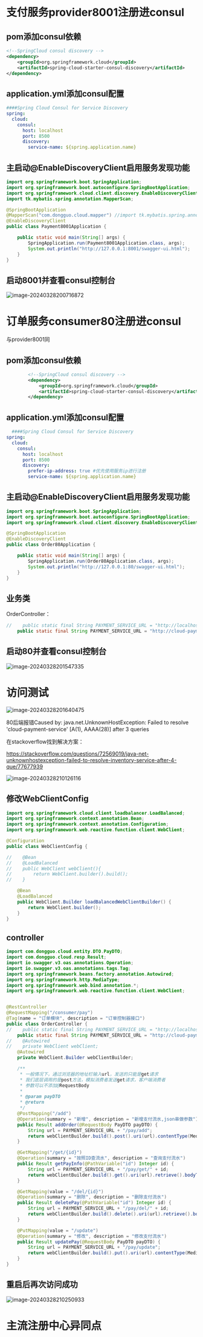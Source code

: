 # 支付服务provider8001注册进consul

## pom添加consul依赖

```xml
<!--SpringCloud consul discovery -->
<dependency>
    <groupId>org.springframework.cloud</groupId>
    <artifactId>spring-cloud-starter-consul-discovery</artifactId>
</dependency>
```

## application.yml添加consul配置

```yaml
####Spring Cloud Consul for Service Discovery
spring:
  cloud:
    consul:
      host: localhost
      port: 8500
      discovery:
        service-name: ${spring.application.name}
```

## 主启动@EnableDiscoveryClient启用服务发现功能

```java
import org.springframework.boot.SpringApplication;
import org.springframework.boot.autoconfigure.SpringBootApplication;
import org.springframework.cloud.client.discovery.EnableDiscoveryClient;
import tk.mybatis.spring.annotation.MapperScan;

@SpringBootApplication
@MapperScan("com.dongguo.cloud.mapper") //import tk.mybatis.spring.annotation.MapperScan;
@EnableDiscoveryClient
public class Payment8001Application {

	public static void main(String[] args) {
		SpringApplication.run(Payment8001Application.class, args);
		System.out.println("http://127.0.0.1:8001/swagger-ui.html");
	}
}
```

## 启动8001并查看consul控制台

![image-20240328200716872](https://gitee.com/dongguo4812_admin/image/raw/master/image/202403282105798.png)

# 订单服务consumer80注册进consul

与provider8001同

## pom添加consul依赖

```xml
        <!--SpringCloud consul discovery -->
        <dependency>
            <groupId>org.springframework.cloud</groupId>
            <artifactId>spring-cloud-starter-consul-discovery</artifactId>
        </dependency>
```

## application.yml添加consul配置

```yaml
  ####Spring Cloud Consul for Service Discovery
spring:  
  cloud:
    consul:
      host: localhost
      port: 8500
      discovery:
        prefer-ip-address: true #优先使用服务ip进行注册
        service-name: ${spring.application.name}
```

## 主启动@EnableDiscoveryClient启用服务发现功能

```java
import org.springframework.boot.SpringApplication;
import org.springframework.boot.autoconfigure.SpringBootApplication;
import org.springframework.cloud.client.discovery.EnableDiscoveryClient;

@SpringBootApplication
@EnableDiscoveryClient
public class Order80Application {

    public static void main(String[] args) {
        SpringApplication.run(Order80Application.class, args);
        System.out.println("http://127.0.0.1:80/swagger-ui.html");
    }
}
```

## 业务类

OrderController：

```java
//    public static final String PAYMENT_SERVICE_URL = "http://localhost:8001";//先写死，硬编码
    public static final String PAYMENT_SERVICE_URL = "http://cloud-payment-service";//服务注册中心上的微服务名称
```

## 启动80并查看consul控制台

![image-20240328201547335](https://gitee.com/dongguo4812_admin/image/raw/master/image/202403282105421.png)

# 访问测试

![image-20240328201640475](https://gitee.com/dongguo4812_admin/image/raw/master/image/202403282105893.png)

80后端报错Caused by: java.net.UnknownHostException: Failed to resolve 'cloud-payment-service' [A(1), AAAA(28)] after 3 queries 

在stackoverflow找到解决方案：

https://stackoverflow.com/questions/72569019/java-net-unknownhostexception-failed-to-resolve-inventory-service-after-4-que/77677939

![image-20240328210126116](https://gitee.com/dongguo4812_admin/image/raw/master/image/202403282105038.png)

## 修改WebClientConfig

```java
import org.springframework.cloud.client.loadbalancer.LoadBalanced;
import org.springframework.context.annotation.Bean;
import org.springframework.context.annotation.Configuration;
import org.springframework.web.reactive.function.client.WebClient;

@Configuration
public class WebClientConfig {

//    @Bean
//    @LoadBalanced
//    public WebClient webClient(){
//        return WebClient.builder().build();
//    }

    @Bean
    @LoadBalanced
    public WebClient.Builder loadBalancedWebClientBuilder() {
        return WebClient.builder();
    }
}
```

## controller

```java
import com.dongguo.cloud.entity.DTO.PayDTO;
import com.dongguo.cloud.resp.Result;
import io.swagger.v3.oas.annotations.Operation;
import io.swagger.v3.oas.annotations.tags.Tag;
import org.springframework.beans.factory.annotation.Autowired;
import org.springframework.http.MediaType;
import org.springframework.web.bind.annotation.*;
import org.springframework.web.reactive.function.client.WebClient;


@RestController
@RequestMapping("/consumer/pay")
@Tag(name = "订单模块", description = "订单控制器接口")
public class OrderController {
//    public static final String PAYMENT_SERVICE_URL = "http://localhost:8001";//先写死，硬编码
    public static final String PAYMENT_SERVICE_URL = "http://cloud-payment-service";//服务注册中心上的微服务名称
//    @Autowired
//    private WebClient webClient;
    @Autowired
    private WebClient.Builder webClientBuilder;

    /**
     * 一般情况下，通过浏览器的地址栏输入url，发送的只能是get请求
     * 我们底层调用的是post方法，模拟消费者发送get请求，客户端消费者
     * 参数可以不添加@RequestBody
     *
     * @param payDTO
     * @return
     */
    @PostMapping("/add")
    @Operation(summary = "新增", description = "新增支付流水,json串做参数")
    public Result addOrder(@RequestBody PayDTO payDTO) {
        String url = PAYMENT_SERVICE_URL + "/pay/add";
        return webClientBuilder.build().post().uri(url).contentType(MediaType.APPLICATION_JSON).bodyValue(payDTO).retrieve().bodyToMono(Result.class).block();
    }

    @GetMapping("/get/{id}")
    @Operation(summary = "按照ID查流水", description = "查询支付流水")
    public Result getPayInfo(@PathVariable("id") Integer id) {
        String url = PAYMENT_SERVICE_URL + "/pay/get/" + id;
        return webClientBuilder.build().get().uri(url).retrieve().bodyToMono(Result.class).block();
    }

    @GetMapping(value = "/del/{id}")
    @Operation(summary = "删除", description = "删除支付流水")
    public Result deletePay(@PathVariable("id") Integer id) {
        String url = PAYMENT_SERVICE_URL + "/pay/del/" + id;
        return webClientBuilder.build().delete().uri(url).retrieve().bodyToMono(Result.class).block();
    }

    @PutMapping(value = "/update")
    @Operation(summary = "修改", description = "修改支付流水")
    public Result updatePay(@RequestBody PayDTO payDTO) {
        String url = PAYMENT_SERVICE_URL + "/pay/update";
        return webClientBuilder.build().put().uri(url).contentType(MediaType.APPLICATION_JSON).bodyValue(payDTO).retrieve().bodyToMono(Result.class).block();
    }
}
```



## 重启后再次访问成功

![image-20240328210250933](https://gitee.com/dongguo4812_admin/image/raw/master/image/202403282106446.png)

# 主流注册中心异同点